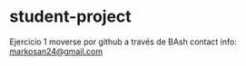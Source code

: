 # student-project
Ejercicio 1
moverse por github a través de BAsh
contact info: markosan24@gmail.com
